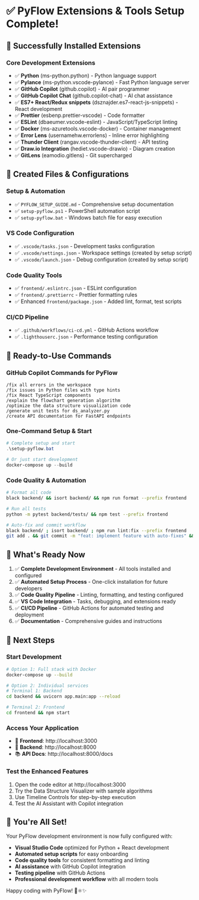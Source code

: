 # ✅ PyFlow Extensions & Tools Setup Complete!

## 🎉 Successfully Installed Extensions

### Core Development Extensions
- ✅ **Python** (ms-python.python) - Python language support
- ✅ **Pylance** (ms-python.vscode-pylance) - Fast Python language server
- ✅ **GitHub Copilot** (github.copilot) - AI pair programmer
- ✅ **GitHub Copilot Chat** (github.copilot-chat) - AI chat assistance
- ✅ **ES7+ React/Redux snippets** (dsznajder.es7-react-js-snippets) - React development
- ✅ **Prettier** (esbenp.prettier-vscode) - Code formatter
- ✅ **ESLint** (dbaeumer.vscode-eslint) - JavaScript/TypeScript linting
- ✅ **Docker** (ms-azuretools.vscode-docker) - Container management
- ✅ **Error Lens** (usernamehw.errorlens) - Inline error highlighting
- ✅ **Thunder Client** (rangav.vscode-thunder-client) - API testing
- ✅ **Draw.io Integration** (hediet.vscode-drawio) - Diagram creation
- ✅ **GitLens** (eamodio.gitlens) - Git supercharged

## 📁 Created Files & Configurations

### Setup & Automation
- ✅ `PYFLOW_SETUP_GUIDE.md` - Comprehensive setup documentation
- ✅ `setup-pyflow.ps1` - PowerShell automation script
- ✅ `setup-pyflow.bat` - Windows batch file for easy execution

### VS Code Configuration
- ✅ `.vscode/tasks.json` - Development tasks configuration
- ✅ `.vscode/settings.json` - Workspace settings (created by setup script)
- ✅ `.vscode/launch.json` - Debug configuration (created by setup script)

### Code Quality Tools
- ✅ `frontend/.eslintrc.json` - ESLint configuration
- ✅ `frontend/.prettierrc` - Prettier formatting rules
- ✅ Enhanced `frontend/package.json` - Added lint, format, test scripts

### CI/CD Pipeline
- ✅ `.github/workflows/ci-cd.yml` - GitHub Actions workflow
- ✅ `.lighthouserc.json` - Performance testing configuration

## 🚀 Ready-to-Use Commands

### GitHub Copilot Commands for PyFlow
```
/fix all errors in the workspace
/fix issues in Python files with type hints  
/fix React TypeScript components
/explain the flowchart generation algorithm
/optimize the data structure visualization code
/generate unit tests for ds_analyzer.py
/create API documentation for FastAPI endpoints
```

### One-Command Setup & Start
```powershell
# Complete setup and start
.\setup-pyflow.bat

# Or just start development
docker-compose up --build
```

### Code Quality & Automation
```bash
# Format all code
black backend/ && isort backend/ && npm run format --prefix frontend

# Run all tests
python -m pytest backend/tests/ && npm test --prefix frontend

# Auto-fix and commit workflow
black backend/ ; isort backend/ ; npm run lint:fix --prefix frontend
git add . && git commit -m "feat: implement feature with auto-fixes" && git push
```

## 🎯 What's Ready Now

1. ✅ **Complete Development Environment** - All tools installed and configured
2. ✅ **Automated Setup Process** - One-click installation for future developers
3. ✅ **Code Quality Pipeline** - Linting, formatting, and testing configured
4. ✅ **VS Code Integration** - Tasks, debugging, and extensions ready
5. ✅ **CI/CD Pipeline** - GitHub Actions for automated testing and deployment
6. ✅ **Documentation** - Comprehensive guides and instructions

## 🚀 Next Steps

### Start Development
```bash
# Option 1: Full stack with Docker
docker-compose up --build

# Option 2: Individual services
# Terminal 1: Backend
cd backend && uvicorn app.main:app --reload

# Terminal 2: Frontend  
cd frontend && npm start
```

### Access Your Application
- 🎨 **Frontend**: http://localhost:3000
- 🔧 **Backend**: http://localhost:8000  
- 📚 **API Docs**: http://localhost:8000/docs

### Test the Enhanced Features
1. Open the code editor at http://localhost:3000
2. Try the Data Structure Visualizer with sample algorithms
3. Use Timeline Controls for step-by-step execution
4. Test the AI Assistant with Copilot integration

## 🎊 You're All Set!

Your PyFlow development environment is now fully configured with:
- **Visual Studio Code** optimized for Python + React development
- **Automated setup scripts** for easy onboarding
- **Code quality tools** for consistent formatting and linting
- **AI assistance** with GitHub Copilot integration
- **Testing pipeline** with GitHub Actions
- **Professional development workflow** with all modern tools

Happy coding with PyFlow! 🐍⚛️✨